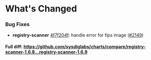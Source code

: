 # What's Changed

### Bug Fixes
- **registry-scanner** [4f7f204f](https://github.com/sysdiglabs/charts/commit/4f7f204f7f32a58f825aaffc58498f582b689e6d): handle error for fips image ([#2149](https://github.com/sysdiglabs/charts/issues/2149))
#### Full diff: https://github.com/sysdiglabs/charts/compare/registry-scanner-1.6.8...registry-scanner-1.6.9
